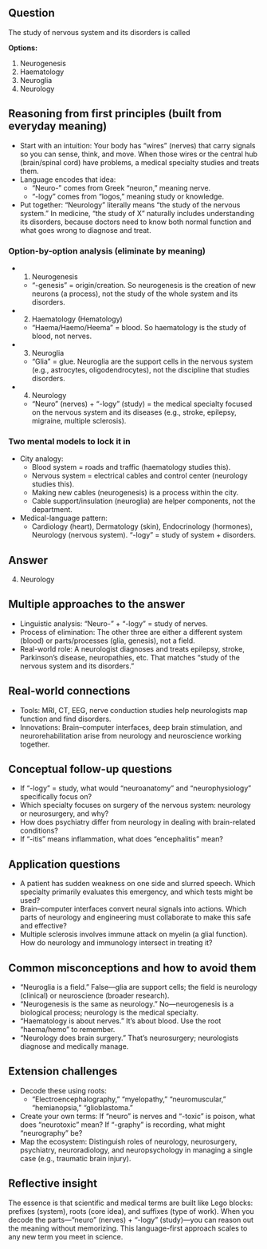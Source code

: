 ## Question
The study of nervous system and its disorders is called

**Options:**

1. Neurogenesis
2. Haematology
3. Neuroglia
4. Neurology

## Reasoning from first principles (built from everyday meaning)
- Start with an intuition: Your body has “wires” (nerves) that carry signals so you can sense, think, and move. When those wires or the central hub (brain/spinal cord) have problems, a medical specialty studies and treats them.
- Language encodes that idea:
  - “Neuro-” comes from Greek “neuron,” meaning nerve.
  - “-logy” comes from “logos,” meaning study or knowledge.
- Put together: “Neurology” literally means “the study of the nervous system.” In medicine, “the study of X” naturally includes understanding its disorders, because doctors need to know both normal function and what goes wrong to diagnose and treat.

### Option-by-option analysis (eliminate by meaning)
- 1) Neurogenesis
  - “-genesis” = origin/creation. So neurogenesis is the creation of new neurons (a process), not the study of the whole system and its disorders.
- 2) Haematology (Hematology)
  - “Haema/Haemo/Heema” = blood. So haematology is the study of blood, not nerves.
- 3) Neuroglia
  - “Glia” = glue. Neuroglia are the support cells in the nervous system (e.g., astrocytes, oligodendrocytes), not the discipline that studies disorders.
- 4) Neurology
  - “Neuro” (nerves) + “-logy” (study) = the medical specialty focused on the nervous system and its diseases (e.g., stroke, epilepsy, migraine, multiple sclerosis).

### Two mental models to lock it in
- City analogy:
  - Blood system = roads and traffic (haematology studies this).
  - Nervous system = electrical cables and control center (neurology studies this).
  - Making new cables (neurogenesis) is a process within the city.
  - Cable support/insulation (neuroglia) are helper components, not the department.
- Medical-language pattern:
  - Cardiology (heart), Dermatology (skin), Endocrinology (hormones), Neurology (nervous system). “-logy” = study of system + disorders.

## Answer
4) Neurology

## Multiple approaches to the answer
- Linguistic analysis: “Neuro-” + “-logy” = study of nerves.
- Process of elimination: The other three are either a different system (blood) or parts/processes (glia, genesis), not a field.
- Real-world role: A neurologist diagnoses and treats epilepsy, stroke, Parkinson’s disease, neuropathies, etc. That matches “study of the nervous system and its disorders.”

## Real-world connections
- Tools: MRI, CT, EEG, nerve conduction studies help neurologists map function and find disorders.
- Innovations: Brain–computer interfaces, deep brain stimulation, and neurorehabilitation arise from neurology and neuroscience working together.

## Conceptual follow-up questions
- If “-logy” = study, what would “neuroanatomy” and “neurophysiology” specifically focus on?
- Which specialty focuses on surgery of the nervous system: neurology or neurosurgery, and why?
- How does psychiatry differ from neurology in dealing with brain-related conditions?
- If “-itis” means inflammation, what does “encephalitis” mean?

## Application questions
- A patient has sudden weakness on one side and slurred speech. Which specialty primarily evaluates this emergency, and which tests might be used?
- Brain–computer interfaces convert neural signals into actions. Which parts of neurology and engineering must collaborate to make this safe and effective?
- Multiple sclerosis involves immune attack on myelin (a glial function). How do neurology and immunology intersect in treating it?

## Common misconceptions and how to avoid them
- “Neuroglia is a field.” False—glia are support cells; the field is neurology (clinical) or neuroscience (broader research).
- “Neurogenesis is the same as neurology.” No—neurogenesis is a biological process; neurology is the medical specialty.
- “Haematology is about nerves.” It’s about blood. Use the root “haema/hemo” to remember.
- “Neurology does brain surgery.” That’s neurosurgery; neurologists diagnose and medically manage.

## Extension challenges
- Decode these using roots:
  - “Electroencephalography,” “myelopathy,” “neuromuscular,” “hemianopsia,” “glioblastoma.”
- Create your own terms: If “neuro” is nerves and “-toxic” is poison, what does “neurotoxic” mean? If “-graphy” is recording, what might “neurography” be?
- Map the ecosystem: Distinguish roles of neurology, neurosurgery, psychiatry, neuroradiology, and neuropsychology in managing a single case (e.g., traumatic brain injury).

## Reflective insight
The essence is that scientific and medical terms are built like Lego blocks: prefixes (system), roots (core idea), and suffixes (type of work). When you decode the parts—“neuro” (nerves) + “-logy” (study)—you can reason out the meaning without memorizing. This language-first approach scales to any new term you meet in science.